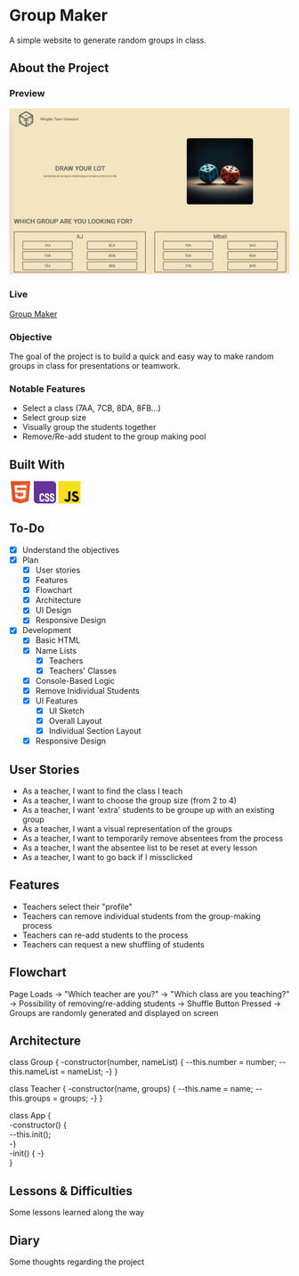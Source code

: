 # Group Maker

A simple website to generate random groups in class.

## About the Project

### Preview

<div align='center'>
    <img src='./README/project-preview.jpg'>
</div>

### Live

<a href='https://erreurdesyntaxe.github.io/group-maker/'>Group Maker</a>

### Objective

The goal of the project is to build a quick and easy way to make random groups
in class for presentations or teamwork.

### Notable Features

- Select a class (7AA, 7CB, 8DA, 8FB...)
- Select group size
- Visually group the students together
- Remove/Re-add student to the group making pool

## Built With

<img src='./README/html-logo.svg' style='width:40px; height: 40px' >
<img src='./README/css-logo.svg' style='width:40px; height: 40px' >
<img src='./README/js-logo.svg' style='width:40px; height: 40px' >

## To-Do

- [x] Understand the objectives
- [x] Plan
  - [x] User stories
  - [x] Features
  - [x] Flowchart
  - [x] Architecture
  - [x] UI Design
  - [x] Responsive Design
- [x] Development
  - [x] Basic HTML
  - [x] Name Lists
    - [x] Teachers
    - [x] Teachers' Classes
  - [x] Console-Based Logic
  - [x] Remove Inidividual Students
  - [x] UI Features
    - [x] UI Sketch
    - [x] Overall Layout
    - [x] Individual Section Layout
  - [x] Responsive Design

## User Stories

- As a teacher, I want to find the class I teach
- As a teacher, I want to choose the group size (from 2 to 4)
- As a teacher, I want 'extra' students to be groupe up with an existing group
- As a teacher, I want a visual representation of the groups
- As a teacher, I want to temporarily remove absentees from the process
- As a teacher, I want the absentee list to be reset at every lesson
- As a teacher, I want to go back if I missclicked

## Features

- Teachers select their "profile"
- Teachers can remove individual students from the group-making process
- Teachers can re-add students to the process
- Teachers can request a new shuffling of students

## Flowchart

Page Loads -> "Which teacher are you?" -> "Which class are you teaching?" ->
Possibility of removing/re-adding students -> Shuffle Button Pressed ->
Groups are randomly generated and displayed on screen

## Architecture

class Group {
-constructor(number, nameList) {
--this.number = number;
--this.nameList = nameList;
-}
}

class Teacher {
-constructor(name, groups) {
--this.name = name;
--this.groups = groups;
-}
}

class App {  
-constructor() {  
--this.init();  
-}  
-init() {
-}  
}

## Lessons & Difficulties

Some lessons learned along the way

## Diary

Some thoughts regarding the project
